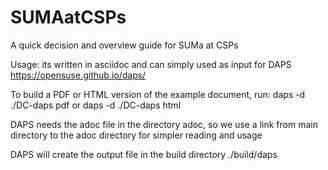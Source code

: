 # SUMAatCSPs

A quick decision and overview guide for SUMa at CSPs

Usage: its written in asciidoc and can simply used as input for DAPS https://opensuse.github.io/daps/

To build a PDF or HTML version of the example document, run:
  daps -d ./DC-daps pdf
or
  daps -d ./DC-daps html

DAPS needs the adoc file in the directory adoc, so we use a link from main directory to the adoc directory for simpler reading and usage

DAPS will create the output file in the build directory ./build/daps
